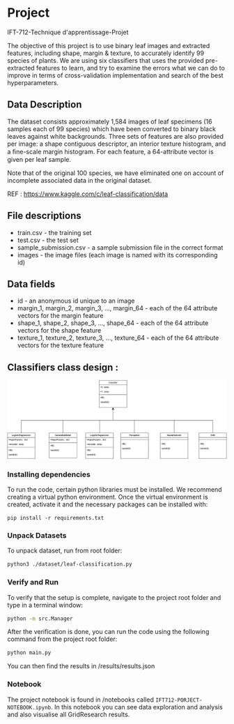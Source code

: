 # Project

IFT-712-Technique d'apprentissage-Projet

The objective of this project is to use binary leaf images and extracted features, including shape, margin & texture, to accurately identify 99 species of plants.
We are using six classifiers that uses the provided pre-extracted features to learn, and try to examine the errors what we can do to improve in terms of cross-validation implementation and search of the best hyperparameters.
## Data Description

The dataset consists approximately 1,584 images of leaf specimens (16 samples each of 99 species) which have been converted to binary black leaves against white backgrounds. Three sets of features are also provided per image: a shape contiguous descriptor, an interior texture histogram, and a ﬁne-scale margin histogram. For each feature, a 64-attribute vector is given per leaf sample.

Note that of the original 100 species, we have eliminated one on account of incomplete associated data in the original dataset.

REF : https://www.kaggle.com/c/leaf-classification/data

## File descriptions

- train.csv - the training set
- test.csv - the test set
- sample_submission.csv - a sample submission file in the correct format
- images - the image files (each image is named with its corresponding id)

## Data fields

- id - an anonymous id unique to an image
- margin_1, margin_2, margin_3, ..., margin_64 - each of the 64 attribute vectors for the margin feature
- shape_1, shape_2, shape_3, ..., shape_64 - each of the 64 attribute vectors for the shape feature
- texture_1, texture_2, texture_3, ..., texture_64 - each of the 64 attribute vectors for the texture feature
## Classifiers class design :

![](IFT712-Project.png)

### Installing dependencies 

To run the code, certain python libraries must be installed. We recommend creating a virtual
python environment. Once the virtual environment is created, activate it and the necessary packages can be installed with:
```
pip install -r requirements.txt
```

### Unpack Datasets

To unpack dataset, run from root folder:
```bash
python3 ./dataset/leaf-classification.py
```

### Verify and Run

To verify that the setup is complete, navigate to the project root folder and type in a terminal window:
```bash
python -m src.Manager
```
After the verification is done, you can run the code using the following command from the project root folder:
```bash
python main.py
```
You can then find the results in /results/results.json

### Notebook
The project notebook is found in /notebooks called `IFT712-PORJECT-NOTEBOOK.ipynb`. In this notebook you can see data exploration and analysis and also visualise all GridResearch results. 

